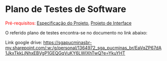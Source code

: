 # Plano de Testes de Software

<span style="color:red">Pré-requisitos: <a href="2-Especificação do Projeto.md"> Especificação do Projeto</a></span>, <a href="3-Projeto de Interface.md"> Projeto de Interface</a>

O referido plano de testes encontra-se no documento no link abaixo:


Link google drive: https://sgapucminasbr-my.sharepoint.com/:w:/g/personal/1364972_sga_pucminas_br/EaVqZP67dA1JkxTkkLjNhxEBVgP1GEQGqVuKY6LWIXhTwQ?e=YkuYHT
 

